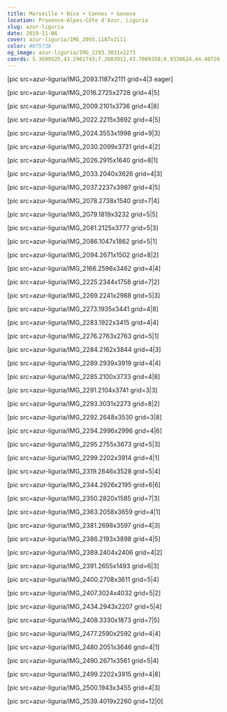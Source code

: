 ```yaml
---
title: Marseille • Nice • Cannes • Genova
location: Provence-Alpes-Côte d'Azur, Liguria
slug: azur-liguria
date: 2019-11-06
cover: azur-liguria/IMG_2093.1187x2111
color: #07573A
og_image: azur-liguria/IMG_2293.3031x2273
coords: 5.3699525,43.2961743;7.2683912,43.7009358;8.9338624,44.40726
---
```


[pic src=azur-liguria/IMG_2093.1187x2111 grid=4|3 eager]

[pic src=azur-liguria/IMG_2016.2725x2728 grid=4|5]

[pic src=azur-liguria/IMG_2009.2101x3736 grid=4|8]

[pic src=azur-liguria/IMG_2022.2215x3692 grid=4|5]

[pic src=azur-liguria/IMG_2024.3553x1998 grid=9|3]

[pic src=azur-liguria/IMG_2030.2099x3731 grid=4|2]

[pic src=azur-liguria/IMG_2026.2915x1640 grid=8|1]

[pic src=azur-liguria/IMG_2033.2040x3626 grid=4|3]

[pic src=azur-liguria/IMG_2037.2237x3987 grid=4|5]

[pic src=azur-liguria/IMG_2078.2738x1540 grid=7|4]

[pic src=azur-liguria/IMG_2079.1819x3232 grid=5|5]

[pic src=azur-liguria/IMG_2081.2125x3777 grid=5|3]

[pic src=azur-liguria/IMG_2086.1047x1862 grid=5|1]

[pic src=azur-liguria/IMG_2094.2671x1502 grid=8|2]

[pic src=azur-liguria/IMG_2166.2596x3462 grid=4|4]

[pic src=azur-liguria/IMG_2225.2344x1758 grid=7|2]

[pic src=azur-liguria/IMG_2269.2241x2988 grid=5|3]

[pic src=azur-liguria/IMG_2273.1935x3441 grid=4|8]

[pic src=azur-liguria/IMG_2283.1922x3415 grid=4|4]

[pic src=azur-liguria/IMG_2276.2763x2763 grid=5|1]

[pic src=azur-liguria/IMG_2284.2162x3844 grid=4|3]

[pic src=azur-liguria/IMG_2289.2939x3919 grid=4|4]

[pic src=azur-liguria/IMG_2285.2100x3733 grid=4|8]

[pic src=azur-liguria/IMG_2291.2104x3741 grid=3|3]

[pic src=azur-liguria/IMG_2293.3031x2273 grid=8|2]

[pic src=azur-liguria/IMG_2292.2648x3530 grid=3|8]

[pic src=azur-liguria/IMG_2294.2996x2996 grid=4|6]

[pic src=azur-liguria/IMG_2295.2755x3673 grid=5|3]

[pic src=azur-liguria/IMG_2299.2202x3914 grid=4|1]

[pic src=azur-liguria/IMG_2319.2646x3528 grid=5|4]

[pic src=azur-liguria/IMG_2344.2926x2195 grid=6|6]

[pic src=azur-liguria/IMG_2350.2820x1585 grid=7|3]

[pic src=azur-liguria/IMG_2363.2058x3659 grid=4|1]

[pic src=azur-liguria/IMG_2381.2698x3597 grid=4|3]

[pic src=azur-liguria/IMG_2386.2193x3898 grid=4|5]

[pic src=azur-liguria/IMG_2389.2404x2406 grid=4|2]

[pic src=azur-liguria/IMG_2391.2655x1493 grid=6|3]

[pic src=azur-liguria/IMG_2400.2708x3611 grid=5|4]

[pic src=azur-liguria/IMG_2407.3024x4032 grid=5|2]

[pic src=azur-liguria/IMG_2434.2943x2207 grid=5|4]

[pic src=azur-liguria/IMG_2408.3330x1873 grid=7|5]

[pic src=azur-liguria/IMG_2477.2590x2592 grid=4|4]

[pic src=azur-liguria/IMG_2480.2051x3646 grid=4|1]

[pic src=azur-liguria/IMG_2490.2671x3561 grid=5|4]

[pic src=azur-liguria/IMG_2499.2202x3915 grid=4|8]

[pic src=azur-liguria/IMG_2500.1943x3455 grid=4|3]

[pic src=azur-liguria/IMG_2539.4019x2260 grid=12|0]
